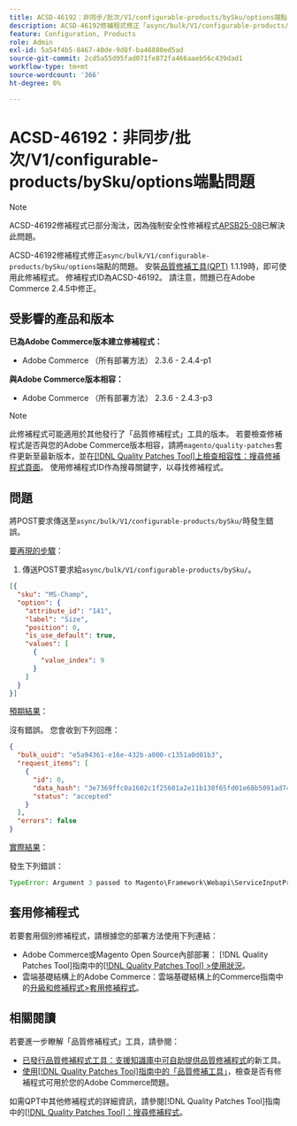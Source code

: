 ```yaml
---
title: ACSD-46192：非同步/批次/V1/configurable-products/bySku/options端點問題
description: ACSD-46192修補程式修正「async/bulk/V1/configurable-products/bySku/options」端點的問題。 安裝[Quality Patches Tool (QPT)](https://experienceleague.adobe.com/zh-hant/docs/commerce-knowledge-base/kb/announcements/commerce-announcements/magento-quality-patches-released-new-tool-to-self-serve-quality-patches) 1.1.19後，即可使用此修補程式。 修補程式ID為ACSD-46192。 請注意，問題已在Adobe Commerce 2.4.5中修正。
feature: Configuration, Products
role: Admin
exl-id: 5a54f4b5-8467-40de-9d8f-ba46880ed5ad
source-git-commit: 2cd5a55d95fad071fe872fa466aaeb56c439dad1
workflow-type: tm+mt
source-wordcount: '366'
ht-degree: 0%

---
```


# ACSD-46192：非同步/批次/V1/configurable-products/bySku/options端點問題

>[!NOTE]
>
>ACSD-46192修補程式已部分淘汰，因為強制安全性修補程式[APSB25-08](https://experienceleague.adobe.com/zh-hant/docs/commerce-knowledge-base/kb/troubleshooting/known-issues-patches-attached/security-update-available-for-adobe-commerce-apsb25-08)已解決此問題。

ACSD-46192修補程式修正`async/bulk/V1/configurable-products/bySku/options`端點的問題。 安裝[品質修補工具(QPT)](https://experienceleague.adobe.com/zh-hant/docs/commerce-knowledge-base/kb/announcements/commerce-announcements/magento-quality-patches-released-new-tool-to-self-serve-quality-patches) 1.1.19時，即可使用此修補程式。 修補程式ID為ACSD-46192。 請注意，問題已在Adobe Commerce 2.4.5中修正。

## 受影響的產品和版本

**已為Adobe Commerce版本建立修補程式：**

* Adobe Commerce （所有部署方法） 2.3.6 - 2.4.4-p1

**與Adobe Commerce版本相容：**

* Adobe Commerce （所有部署方法） 2.3.6 - 2.4.3-p3

>[!NOTE]
>
>此修補程式可能適用於其他發行了「品質修補程式」工具的版本。 若要檢查修補程式是否與您的Adobe Commerce版本相容，請將`magento/quality-patches`套件更新至最新版本，並在[[!DNL Quality Patches Tool]上檢查相容性：搜尋修補程式頁面](https://experienceleague.adobe.com/zh-hant/docs/commerce-knowledge-base/kb/announcements/commerce-announcements/magento-quality-patches-released-new-tool-to-self-serve-quality-patches)。 使用修補程式ID作為搜尋關鍵字，以尋找修補程式。

## 問題

將POST要求傳送至`async/bulk/V1/configurable-products/bySku/`時發生錯誤。

<u>要再現的步驟</u>：

1. 傳送POST要求給`async/bulk/V1/configurable-products/bySku/`。

```JSON
[{
  "sku": "MS-Champ",
  "option": {
    "attribute_id": "141",
    "label": "Size",
    "position": 0,
    "is_use_default": true,
    "values": [
      {
        "value_index": 9
      }
    ]
  }
}]
```

<u>預期結果</u>：

沒有錯誤。 您會收到下列回應：

```JSON
{
  "bulk_uuid": "e5a94361-e16e-432b-a000-c1351a0d01b3",
  "request_items": [
    {
      "id": 0,
      "data_hash": "3e7369ffc0a1602c1f25601a2e11b130f65fd01e68b5091ad746d0cac5b7f35d",
      "status": "accepted"
    }
  ],
  "errors": false
}
```

<u>實際結果</u>：

發生下列錯誤：

```PHP
TypeError: Argument 3 passed to Magento\Framework\Webapi\ServiceInputProcessor::process() must be of the type array, string given, called in /var/www/html/vendor/magento/module-webapi-async/Controller/Rest/Asynchronous/InputParamsResolver.php on line 154 and defined in /var/www/html/vendor/magento/framework/Webapi/ServiceInputProcessor.php:172
```

## 套用修補程式

若要套用個別修補程式，請根據您的部署方法使用下列連結：

* Adobe Commerce或Magento Open Source內部部署： [!DNL Quality Patches Tool]指南中的[[!DNL Quality Patches Tool] >使用狀況](/help/tools/quality-patches-tool/usage.md)。
* 雲端基礎結構上的Adobe Commerce：雲端基礎結構上的Commerce指南中的[升級和修補程式>套用修補程式](https://experienceleague.adobe.com/docs/commerce-cloud-service/user-guide/develop/upgrade/apply-patches.html?lang=zh-Hant)。

## 相關閱讀

若要進一步瞭解「品質修補程式」工具，請參閱：

* [已發行品質修補程式工具：支援知識庫中可自助提供品質修補程式](https://experienceleague.adobe.com/zh-hant/docs/commerce-knowledge-base/kb/announcements/commerce-announcements/magento-quality-patches-released-new-tool-to-self-serve-quality-patches)的新工具。
* [使用[!DNL Quality Patches Tool]指南中的「品質修補工具」](/help/tools/quality-patches-tool/patches-available-in-qpt/check-patch-for-magento-issue-with-magento-quality-patches.md)，檢查是否有修補程式可用於您的Adobe Commerce問題。

如需QPT中其他修補程式的詳細資訊，請參閱[!DNL Quality Patches Tool]指南中的[[!DNL Quality Patches Tool]：搜尋修補程式](https://experienceleague.adobe.com/tools/commerce-quality-patches/index.html?lang=zh-Hant)。
